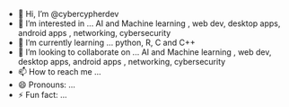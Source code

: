 - 👋 Hi, I’m @cybercypherdev
- 👀 I’m interested in ... AI and Machine learning , web dev, desktop apps, android apps , networking, cybersecurity
- 🌱 I’m currently learning ... python, R, C and C++
- 💞️ I’m looking to collaborate on ... AI and Machine learning , web dev, desktop apps, android apps , networking, cybersecurity
- 📫 How to reach me ... 
- 😄 Pronouns: ...
- ⚡ Fun fact: ...

<!---
cybercypherdev/cybercypherdev is a ✨ special ✨ repository because its `README.md` (this file) appears on your GitHub profile.
You can click the Preview link to take a look at your changes.
--->
